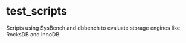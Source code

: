 # test_scripts
Scripts using SysBench and dbbench to evaluate storage engines like RocksDB and InnoDB. 
